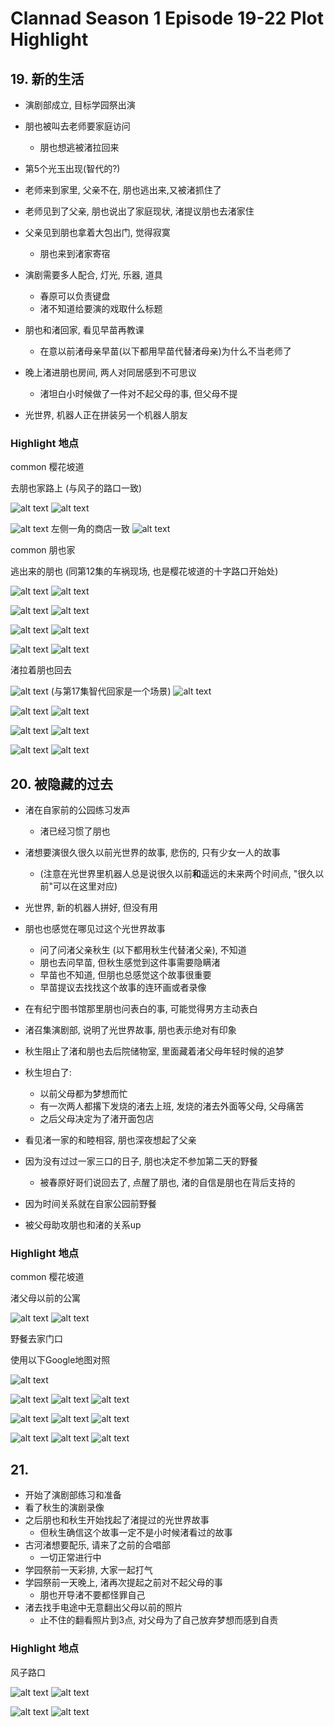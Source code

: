 # Clannad Season 1 Episode 19-22 Plot Highlight

## 19. 新的生活

- 演剧部成立, 目标学园祭出演

- 朋也被叫去老师要家庭访问
  - 朋也想逃被渚拉回来

- 第5个光玉出现(智代的?)

- 老师来到家里, 父亲不在, 朋也逃出来,又被渚抓住了
- 老师见到了父亲, 朋也说出了家庭现状, 渚提议朋也去渚家住
- 父亲见到朋也拿着大包出门, 觉得寂寞
  - 朋也来到渚家寄宿
- 演剧需要多人配合, 灯光, 乐器, 道具
  - 春原可以负责键盘
  - 渚不知道给要演的戏取什么标题
- 朋也和渚回家, 看见早苗再教课
  - 在意以前渚母亲早苗(以下都用早苗代替渚母亲)为什么不当老师了
- 晚上渚进朋也房间, 两人对同居感到不可思议
  - 渚坦白小时候做了一件对不起父母的事, 但父母不提

- 光世界, 机器人正在拼装另一个机器人朋友

### Highlight 地点

common 樱花坡道

去朋也家路上 (与风子的路口一致)

![alt text](img/cla19-0044-s.jpg)
![alt text](img/cla19-0044.jpg)

![alt text](img/cla19-0045-s.jpg) 左侧一角的商店一致
![alt text](img/cla19-0045.jpg)

common 朋也家

逃出来的朋也 (同第12集的车祸现场, 也是樱花坡道的十字路口开始处)

![alt text](img/cla19-0052-s.jpg)
![alt text](img/cla19-0052.jpg)

![alt text](img/cla19-0053-s.jpg)
![alt text](img/cla19-0053.jpg)

![alt text](img/cla19-0054-s.jpg)
![alt text](img/cla19-0054.jpg)

![alt text](img/cla19-0056-s.jpg)
![alt text](img/cla19-0056.jpg)

渚拉着朋也回去

![alt text](img/cla19-0057-s.jpg) (与第17集智代回家是一个场景)
![alt text](img/cla19-0057.jpg)

![alt text](img/cla19-0058-s.jpg)
![alt text](img/cla19-0058.jpg)

![alt text](img/cla19-0120-s.jpg)
![alt text](img/cla19-0120.jpg)

![alt text](img/cla19-0122-s.jpg)
![alt text](img/cla19-0122.jpg)

## 20. 被隐藏的过去

- 渚在自家前的公园练习发声
  - 渚已经习惯了朋也
- 渚想要演很久很久以前光世界的故事, 悲伤的, 只有少女一人的故事
  - (注意在光世界里机器人总是说很久以前**和**遥远的未来两个时间点, "很久以前"可以在这里对应)

- 光世界, 新的机器人拼好, 但没有用

- 朋也也感觉在哪见过这个光世界故事
  - 问了问渚父亲秋生 (以下都用秋生代替渚父亲), 不知道
  - 朋也去问早苗, 但秋生感觉到这件事需要隐瞒渚
  - 早苗也不知道, 但朋也总感觉这个故事很重要
  - 早苗提议去找找这个故事的连环画或者录像
- 在有纪宁图书馆那里朋也问表白的事, 可能觉得男方主动表白
- 渚召集演剧部, 说明了光世界故事, 朋也表示绝对有印象
- 秋生阻止了渚和朋也去后院储物室, 里面藏着渚父母年轻时候的追梦
- 秋生坦白了:
  - 以前父母都为梦想而忙
  - 有一次两人都撂下发烧的渚去上班, 发烧的渚去外面等父母, 父母痛苦
  - 之后父母决定为了渚开面包店
- 看见渚一家的和睦相容, 朋也深夜想起了父亲
- 因为没有过过一家三口的日子, 朋也决定不参加第二天的野餐
  - 被春原好哥们说回去了, 点醒了朋也, 渚的自信是朋也在背后支持的
- 因为时间关系就在自家公园前野餐
- 被父母助攻朋也和渚的关系up

### Highlight 地点

common 樱花坡道

渚父母以前的公寓

![alt text](img/cla20-0078-s0.jpg)
![alt text](img/cla20-0078.jpg)

野餐去家门口

使用以下Google地图对照

![alt text](img/image3.png)

![alt text](img/cla-20-base-0.jpg)
![alt text](img/cla20-0111.jpg)
![alt text](img/cla20-0112.jpg)

![alt text](img/cla-20-base-1.jpg)
![alt text](img/cla20-0115.jpg)
![alt text](img/cla20-0119.jpg)

![alt text](img/cla-20-base-2.jpg)
![alt text](img/cla20-0121.jpg)
![alt text](img/cla20-0123.jpg)

## 21. 

- 开始了演剧部练习和准备
- 看了秋生的演剧录像
- 之后朋也和秋生开始找起了渚提过的光世界故事
  - 但秋生确信这个故事一定不是小时候渚看过的故事
- 古河渚想要配乐, 请来了之前的合唱部
  - 一切正常进行中
- 学园祭前一天彩排, 大家一起打气
- 学园祭前一天晚上, 渚再次提起之前对不起父母的事
  - 朋也开导渚不要都怪罪自己
- 渚去找手电途中无意翻出父母以前的照片
  - 止不住的翻看照片到3点, 对父母为了自己放弃梦想而感到自责

### Highlight 地点

风子路口

![alt text](img/cla21-0039-s.jpg)
![alt text](img/cla21-0039.jpg)

![alt text](img/cla21-0043-s.jpg)
![alt text](img/cla21-0040.jpg)

